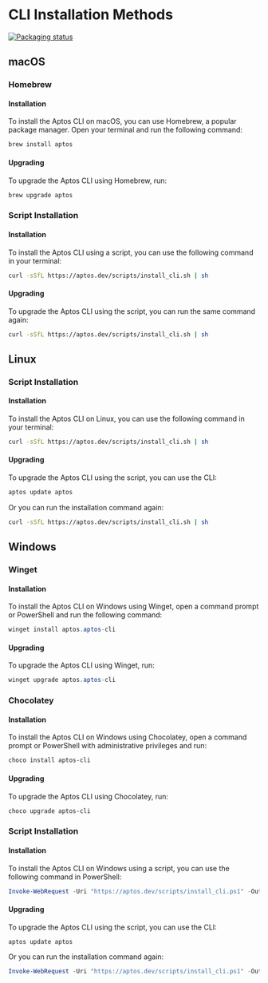 # CLI Installation Methods

[![Packaging status](https://repology.org/badge/vertical-allrepos/aptos.svg)](https://repology.org/project/aptos/versions)

## macOS

### Homebrew

#### Installation

To install the Aptos CLI on macOS, you can use Homebrew, a popular package manager. Open your terminal and run the
following command:

```bash
brew install aptos
```

#### Upgrading

To upgrade the Aptos CLI using Homebrew, run:

```bash
brew upgrade aptos
```

### Script Installation

#### Installation

To install the Aptos CLI using a script, you can use the following command in your terminal:

```bash
curl -sSfL https://aptos.dev/scripts/install_cli.sh | sh
```

#### Upgrading

To upgrade the Aptos CLI using the script, you can run the same command again:

```bash
curl -sSfL https://aptos.dev/scripts/install_cli.sh | sh
```

## Linux

### Script Installation

#### Installation

To install the Aptos CLI on Linux, you can use the following command in your terminal:

```bash
curl -sSfL https://aptos.dev/scripts/install_cli.sh | sh
```

#### Upgrading

To upgrade the Aptos CLI using the script, you can use the CLI:

```bash
aptos update aptos
```

Or you can run the installation command again:

```bash
curl -sSfL https://aptos.dev/scripts/install_cli.sh | sh
```

## Windows

### Winget

#### Installation

To install the Aptos CLI on Windows using Winget, open a command prompt or PowerShell and run the following command:

```powershell
winget install aptos.aptos-cli
```

#### Upgrading

To upgrade the Aptos CLI using Winget, run:

```powershell
winget upgrade aptos.aptos-cli
```

### Chocolatey

#### Installation

To install the Aptos CLI on Windows using Chocolatey, open a command prompt or PowerShell with administrative privileges
and run:

```powershell
choco install aptos-cli
```

#### Upgrading

To upgrade the Aptos CLI using Chocolatey, run:

```powershell
choco upgrade aptos-cli
```

### Script Installation

#### Installation

To install the Aptos CLI on Windows using a script, you can use the following command in PowerShell:

```powershell
Invoke-WebRequest -Uri "https://aptos.dev/scripts/install_cli.ps1" -OutFile "install_cli.ps1"; .\install_cli.ps1
```

#### Upgrading

To upgrade the Aptos CLI using the script, you can use the CLI:

```powershell
aptos update aptos
```

Or you can run the installation command again:

```powershell
Invoke-WebRequest -Uri "https://aptos.dev/scripts/install_cli.ps1" -OutFile "install_cli.ps1"; .\install_cli.ps1
```

